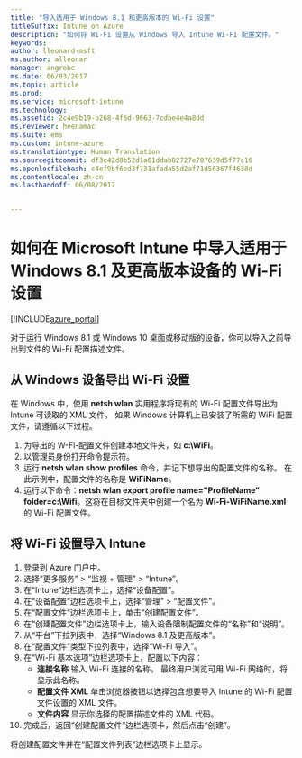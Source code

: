 ```yaml
---
title: "导入适用于 Windows 8.1 和更高版本的 Wi-Fi 设置"
titleSuffix: Intune on Azure
description: "如何将 Wi-Fi 设置从 Windows 导入 Intune Wi-Fi 配置文件。"
keywords: 
author: lleonard-msft
ms.author: alleonar
manager: angrobe
ms.date: 06/03/2017
ms.topic: article
ms.prod: 
ms.service: microsoft-intune
ms.technology: 
ms.assetid: 2c4e9b19-b268-4f6d-9663-7cdbe4e4a8dd
ms.reviewer: heenamac
ms.suite: ems
ms.custom: intune-azure
ms.translationtype: Human Translation
ms.sourcegitcommit: df3c42d8b52d1a01ddab82727e707639d5f77c16
ms.openlocfilehash: c4ef9bf6ed3f731afada55d2af71d56367f4638d
ms.contentlocale: zh-cn
ms.lasthandoff: 06/08/2017


---
```


# <a name="how-to-import-wi-fi-settings-for-windows-81-and-later-devices-in-microsoft-intune"></a>如何在 Microsoft Intune 中导入适用于 Windows 8.1 及更高版本设备的 Wi-Fi 设置

[!INCLUDE[azure_portal](./includes/azure_portal.md)]

对于运行 Windows 8.1 或 Windows 10 桌面或移动版的设备，你可以导入之前导出到文件的 Wi-Fi 配置描述文件。

## <a name="export-wi-fi-settings-from-a-windows-device"></a>从 Windows 设备导出 Wi-Fi 设置

在 Windows 中，使用 **netsh wlan** 实用程序将现有的 Wi-Fi 配置文件导出为 Intune 可读取的 XML 文件。 如果 Windows 计算机上已安装了所需的 WiFi 配置文件，请遵循以下过程。
1. 为导出的 W-Fi-配置文件创建本地文件夹，如 **c:\WiFi**。
1. 以管理员身份打开命令提示符。
1. 运行 **netsh wlan show profiles** 命令，并记下想导出的配置文件的名称。 在此示例中，配置文件的名称是 **WiFiName**。
1. 运行以下命令：**netsh wlan export profile name="ProfileName" folder=c:\Wifi**。这将在目标文件夹中创建一个名为 **Wi-Fi-WiFiName.xml** 的 Wi-Fi 配置文件。

## <a name="import-the-wi-fi-settings-into-intune"></a>将 Wi-Fi 设置导入 Intune

1. 登录到 Azure 门户中。
2. 选择“更多服务” > “监视 + 管理” > “Intune”。
3. 在“Intune”边栏选项卡上，选择“设备配置”。
2. 在“设备配置”边栏选项卡上，选择“管理” > “配置文件”。
3. 在“配置文件”边栏选项卡上，单击“创建配置文件”。
4. 在“创建配置文件”边栏选项卡上，输入设备限制配置文件的“名称”和“说明”。
5. 从“平台”下拉列表中，选择“Windows 8.1 及更高版本”。
6. 在“配置文件”类型下拉列表中，选择“Wi-Fi 导入”。
7. 在“Wi-Fi 基本选项”边栏选项卡上，配置以下内容：
    - **连接名称** 输入 Wi-Fi 连接的名称。 最终用户浏览可用 Wi-Fi 网络时，将显示此名称。
    - **配置文件 XML** 单击浏览器按钮以选择包含想要导入 Intune 的 Wi-Fi 配置文件设置的 XML 文件。
    - **文件内容** 显示你选择的配置描述文件的 XML 代码。
8. 完成后，返回“创建配置文件”边栏选项卡，然后点击“创建”。

将创建配置文件并在“配置文件列表”边栏选项卡上显示。


